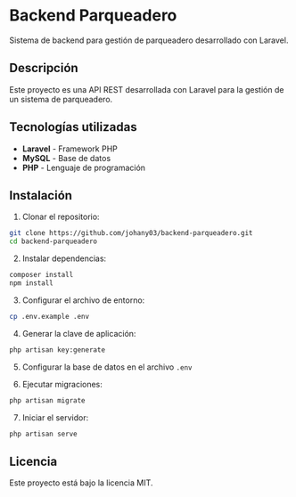 # Backend Parqueadero

Sistema de backend para gestión de parqueadero desarrollado con Laravel.

## Descripción

Este proyecto es una API REST desarrollada con Laravel para la gestión de un sistema de parqueadero.

## Tecnologías utilizadas

- **Laravel** - Framework PHP
- **MySQL** - Base de datos
- **PHP** - Lenguaje de programación

## Instalación

1. Clonar el repositorio:
```bash
git clone https://github.com/johany03/backend-parqueadero.git
cd backend-parqueadero
```

2. Instalar dependencias:
```bash
composer install
npm install
```

3. Configurar el archivo de entorno:
```bash
cp .env.example .env
```

4. Generar la clave de aplicación:
```bash
php artisan key:generate
```

5. Configurar la base de datos en el archivo `.env`

6. Ejecutar migraciones:
```bash
php artisan migrate
```

7. Iniciar el servidor:
```bash
php artisan serve
```

## Licencia

Este proyecto está bajo la licencia MIT.
